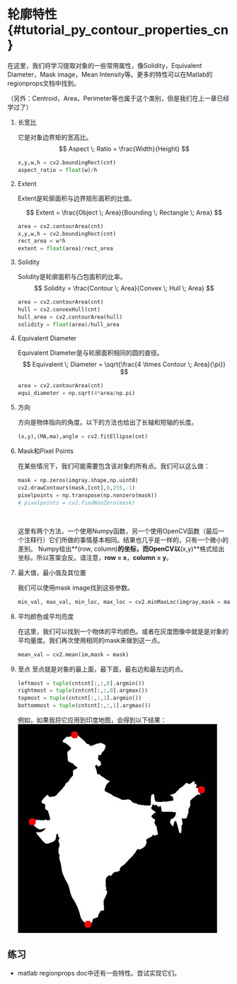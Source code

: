 # 轮廓特性{#tutorial_py_contour_properties_cn}

在这里，我们将学习提取对象的一些常用属性，像Solidity，Equivalent Diameter，Mask image，Mean Intensity等。更多的特性可以在Matlab的regionprops文档中找到。

（另外：Centroid，Area，Perimeter等也属于这个类别，但是我们在上一章已经学过了）

1. 长宽比

   它是对象边界矩的宽高比。
   $$
   Aspect \; Ratio = \frac{Width}{Height}
   $$

   ```python
   x,y,w,h = cv2.boundingRect(cnt)
   aspect_ratio = float(w)/h
   ```

2. Extent

   Extent是轮廓面积与边界矩形面积的比值。

   $$
    Extent = \frac{Object \; Area}{Bounding \; Rectangle \; Area}
   $$

    ```python
    area = cv2.contourArea(cnt)
    x,y,w,h = cv2.boundingRect(cnt)
    rect_area = w*h
    extent = float(area)/rect_area
    ```

3. Solidity

   Solidity是轮廓面积与凸包面积的比率。
   $$
   Solidity = \frac{Contour \; Area}{Convex \; Hull \; Area}
   $$

   ```python
   area = cv2.contourArea(cnt)
   hull = cv2.convexHull(cnt)
   hull_area = cv2.contourArea(hull)
   solidity = float(area)/hull_area
   ```

4. Equivalent Diameter

   Equivalent Diameter是与轮廓面积相同的圆的直径。
   $$
   Equivalent \; Diameter = \sqrt{\frac{4 \times Contour \; Area}{\pi}}
   $$

   ```python
   area = cv2.contourArea(cnt)
   equi_diameter = np.sqrt(4*area/np.pi)
   ```

5. 方向

   方向是物体指向的角度。以下的方法也给出了长轴和短轴的长度。

   ```python
   (x,y),(MA,ma),angle = cv2.fitEllipse(cnt)
   ```

6. Mask和Pixel Points

   在某些情况下，我们可能需要包含该对象的所有点。我们可以这么做：

   ```python
   mask = np.zeros(imgray.shape,np.uint8)
   cv2.drawContours(mask,[cnt],0,255,-1)
   pixelpoints = np.transpose(np.nonzero(mask))
   # pixelpoints = cv2.findNonZero(mask)
   ```

   ​

   这里有两个方法，一个使用Numpy函数，另一个使用OpenCV函数（最后一个注释行）它们所做的事情基本相同。结果也几乎是一样的，只有一个微小的差别。 Numpy给出**(row, column)**的坐标，而OpenCV以**(x,y)**格式给出坐标。所以答案会反。请注意，**row = x**，**column = y**。

7. 最大值，最小值及其位置

   我们可以使用mask image找到这些参数。

   ```python
   min_val, max_val, min_loc, max_loc = cv2.minMaxLoc(imgray,mask = mask)
   ```

8. 平均颜色或平均亮度

   在这里，我们可以找到一个物体的平均颜色。或者在灰度图像中就是是对象的平均量度。我们再次使用相同的mask来做到这一点。

   ```python
   mean_val = cv2.mean(im,mask = mask)
   ```

9. 至点
    至点就是对象的最上面，最下面，最右边和最左边的点。
    ```python
    leftmost = tuple(cntcnt[:,:,0].argmin())
    rightmost = tuple(cntcnt[:,:,0].argmax())
    topmost = tuple(cntcnt[:,:,1].argmin())
    bottommost = tuple(cntcnt[:,:,1].argmax())
    ```
    例如，如果我将它应用到印度地图，会得到以下结果：
    ![image](images/extremepoints.jpg)

## 练习
- matlab regionprops doc中还有一些特性。尝试实现它们。


